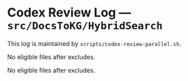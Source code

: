# Codex Review Log — `src/DocsToKG/HybridSearch`
This log is maintained by `scripts/codex-review-parallel.sh`.

<!-- 2025-10-22 16:55:34Z UTC -->
No eligible files after excludes.

<!-- 2025-10-22 17:01:20Z UTC -->
No eligible files after excludes.
